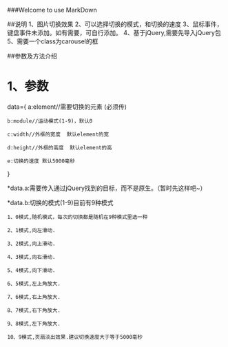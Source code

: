 ###Welcome to use MarkDown

##说明
1、图片切换效果
2、可以选择切换的模式，和切换的速度
3、鼠标事件，键盘事件未添加。如有需要，可自行添加。
4、基于jQuery,需要先导入jQuery包
5、需要一个class为carousel的框

##参数及方法介绍

1、参数
=====================================
data={
    a:element//需要切换的元素 (必须传)
    
    b:module//运动模式(1-9)，默认0
    
    c:width//外框的宽度  默认element的宽
    
    d:height//外框的高度  默认element的高
    
    e:切换的速度 默认5000毫秒
      
      
 }

*data.a:需要传入通过jQuery找到的目标，而不是原生。（暂时先这样吧~）

*data.b:切换的模式(1-9)目前有9种模式

	1、0模式,随机模式，每次的切换都是随机在9种模式里选一种
	
	2、1模式,向左滑动.
	
	3、2模式,向上滑动.
	
	4、3模式,向右滑动.
	
	5、4模式,向下滑动.
	
	6、5模式,左上角放大.
	
	7、6模式,右上角放大.
	
	8、7模式,右下角放大.
	
	9、8模式,左下角放大.
	
	10、9模式,页扇淡出效果.建议切换速度大于等于5000毫秒

